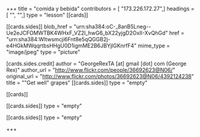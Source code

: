 +++
title = "comida y bebida"
contributors = [ "173.226.172.27",]
headings = [ "", "",]
type = "lesson"
[[cards]]

[[cards.sides]]
blob_href = "urn:sha384:oC-_8anB5Lneg--Ue2eJCFOMWTBK4WHxF_VZ2I_hwG6_bX22yjgD2OxII-XvQhGd"
href = "urn:sha384:Wltwsmcji6Fnt8e5qQGGB2j-e4HGkMWqqrtbsHHgU0D1igmME2B6JBYjlGKnrfF4"
mime_type = "image/jpeg"
type = "picture"

[cards.sides.credit]
author = "GeorgeRexTA [at]  gmail [dot] com (George Rex)"
author_url = "http://www.flickr.com/people/36692623@N06/"
original_url = "http://www.flickr.com/photos/36692623@N06/4392124238"
title = "\"Get well\" grapes"
[[cards.sides]]
type = "empty"

[[cards]]

[[cards.sides]]
type = "empty"

[[cards.sides]]
type = "empty"

+++
